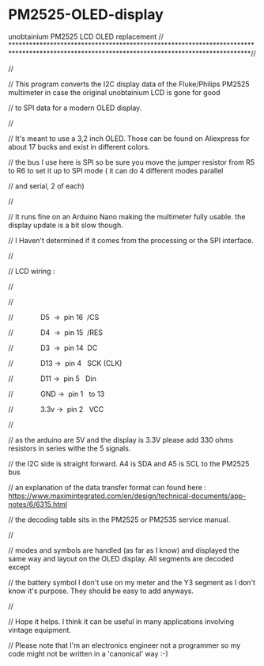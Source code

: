 # PM2525-OLED-display
unobtainium PM2525 LCD OLED replacement
// *********************************************************************************************************************************************//

//

// This program converts the I2C display data of the Fluke/Philips PM2525 multimeter in case the original unobtainium LCD is gone for good 

// to SPI data for a modern OLED display. 

//

// It's meant to use a 3,2 inch OLED. Those can be found on Aliexpress for about 17 bucks and exist in different colors.

// the bus I use here is SPI so be sure you move the jumper resistor from R5 to R6 to set it up to SPI mode ( it can do 4 different modes parallel

// and serial, 2 of each)

// 

// It runs fine on an Arduino Nano making the multimeter fully usable. the display update is a bit slow though. 

// I Haven't determined if it comes from the processing or the SPI interface.

//

// LCD wiring :

//            

//            

//              D5  ->  pin 16  /CS 

//              D4  ->  pin 15  /RES

//              D3  ->  pin 14  DC

//              D13 ->  pin 4   SCK (CLK)

//              D11 ->  pin 5   Din             

//              GND ->  pin 1   to 13 

//              3.3v ->  pin 2   VCC

//

// as the arduino are 5V and the display is 3.3V please add 330 ohms resistors in series withe the 5 signals.

// the I2C side is straight forward. A4 is SDA and A5 is SCL to the PM2525 bus

// an explanation of the data transfer format can found here : https://www.maximintegrated.com/en/design/technical-documents/app-notes/6/6315.html

// the decoding table sits in the PM2525 or PM2535 service manual.

// 

// modes and symbols are handled (as far as I know) and displayed the same way and layout on the OLED display. All segments are decoded except 

// the battery symbol I don't use on my meter and the Y3 segment as I don't know it's purpose. They should be easy to add anyways.

//

// Hope it helps. I think it can be useful in many applications involving vintage equipment.

// Please note that I'm an electronics engineer not a programmer so my code might not be written in a 'canonical' way :-)

